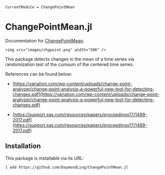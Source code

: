```@meta
CurrentModule = ChangePointMean
```

# ChangePointMean.jl

Documentation for [ChangePointMean](https://github.com/DaymondLing/ChangePointMean.jl).

```@raw html
<img src="images/chgpoint.png" width="500" />
```

This package detects changes in the mean of a time series via
randomization test of the cumsum of the centered time series.

References can be found below:

- [https://variation.com/wp-content/uploads/change-point-analyzer/change-point-analysis-a-powerful-new-tool-for-detecting-changes.pdf](https://variation.com/wp-content/uploads/change-point-analyzer/change-point-analysis-a-powerful-new-tool-for-detecting-changes.pdf)

- [https://support.sas.com/resources/papers/proceedings17/1489-2017.pdf](https://support.sas.com/resources/papers/proceedings17/1489-2017.pdf)

## Installation

This package is installable via its URL:

```
] add https://github.com/DaymondLing/ChangePointMean.jl
```
